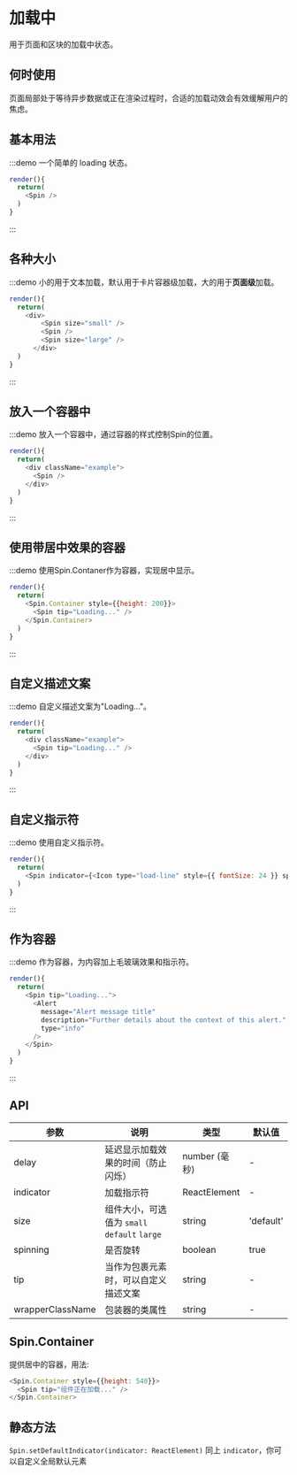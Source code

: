 # 加载中

用于页面和区块的加载中状态。

## 何时使用

页面局部处于等待异步数据或正在渲染过程时，合适的加载动效会有效缓解用户的焦虑。

## 基本用法

:::demo 一个简单的 loading 状态。

```js
render(){
  return(
    <Spin />
  )
}
```
:::

## 各种大小

:::demo 小的用于文本加载，默认用于卡片容器级加载，大的用于**页面级**加载。

```js
render(){
  return(
    <div>
        <Spin size="small" />
        <Spin />
        <Spin size="large" />
      </div>
  )
}
```
:::

<style>
.fishd-spin {
  margin-right: 16px;
}
</style>

## 放入一个容器中

:::demo 放入一个容器中，通过容器的样式控制Spin的位置。

```js
render(){
  return(
    <div className="example">
      <Spin />
    </div>
  )
}
```
:::

## 使用带居中效果的容器

:::demo 使用Spin.Contaner作为容器，实现居中显示。

```js
render(){
  return(
    <Spin.Container style={{height: 200}}>
      <Spin tip="Loading..." />
    </Spin.Container>
  )
}
```
:::

## 自定义描述文案

:::demo 自定义描述文案为"Loading..."。

```js
render(){
  return(
    <div className="example">
      <Spin tip="Loading..." />
    </div>
  )
}
```
:::

<style>
.example {
  text-align: center;
  background: rgba(0,0,0,0.05);
  border-radius: 4px;
  margin-bottom: 20px;
  padding: 30px 50px;
  margin: 20px 0;
}
</style>

## 自定义指示符

:::demo 使用自定义指示符。

```js
render(){
  return(
    <Spin indicator={<Icon type="load-line" style={{ fontSize: 24 }} spin />} />
  )
}
```
:::

## 作为容器

:::demo 作为容器，为内容加上毛玻璃效果和指示符。

```js
render(){
  return(
    <Spin tip="Loading...">
      <Alert
        message="Alert message title"
        description="Further details about the context of this alert."
        type="info"
      />
    </Spin>
  )
}
```
:::

## API

| 参数 | 说明 | 类型 | 默认值 |
| --- | --- | --- | --- |
| delay | 延迟显示加载效果的时间（防止闪烁） | number (毫秒) | - |
| indicator | 加载指示符 | ReactElement | - |
| size | 组件大小，可选值为 `small` `default` `large` | string | 'default' |
| spinning | 是否旋转 | boolean | true |
| tip | 当作为包裹元素时，可以自定义描述文案 | string | - |
| wrapperClassName | 包装器的类属性 | string | - |

## Spin.Container

提供居中的容器，用法:
```js
<Spin.Container style={{height: 540}}>
  <Spin tip="组件正在加载..." />
</Spin.Container>
```


## 静态方法
`Spin.setDefaultIndicator(indicator: ReactElement)`
同上 `indicator`，你可以自定义全局默认元素
